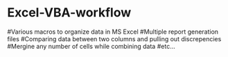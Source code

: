 # Excel-VBA-workflow
#Various macros to organize data in MS Excel
#Multiple report generation files
#Comparing data between two columns and pulling out discrepencies
#Mergine any number of cells while combining data
#etc...
